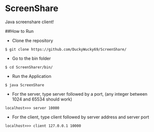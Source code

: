 # ScreenShare
Java screenshare client!

##How to Run


* Clone the repository

```
$ git clone https://github.com/DuckyWucky69/ScreenShare/
```

* Go to the bin folder

```
$ cd ScreenSharer/bin/
```

* Run the Application

```
$ java ScreenShare
```

  - For the server, type server followed by a port, (any integer between 1024 and 65534 should work)
  ```
  localhost>>> server 10000
  ```

  - For the client, type client followed by server address and server port
  ```
  localhost>>> client 127.0.0.1 10000
  ```



